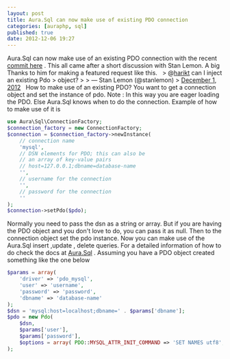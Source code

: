 ```yaml
---
layout: post
title: Aura.Sql can now make use of existing PDO connection
categories: [auraphp, sql]
published: true
date: 2012-12-06 19:27
---
```

Aura.Sql can now make use of an existing PDO connection with the recent [commit here](https://github.com/auraphp/Aura.Sql/commit/79284382ef6351d81719376063076c7e511c28fd) . This all came after a short discussion with Stan Lemon. A big Thanks to him for making a featured request like this.     > @[harikt](https://twitter.com/harikt) can I inject an existing Pdo > object? > > — Stan Lemon (@stanlemon) > [December 1, 2012](https://twitter.com/stanlemon/status/274708971217100800)     How to make use of an existing PDO?  You want to get a connection object and set the instance of pdo. Note : In this way you are eager loading the PDO. Else Aura.Sql knows when to do the connection. Example of how to make use of it is  

```php
use Aura\Sql\ConnectionFactory; 
$connection_factory = new ConnectionFactory; 
$connection = $connection_factory->newInstance( 
    // connection name 
    'mysql', 
    // DSN elements for PDO; this can also be 
    // an array of key-value pairs 
    // host=127.0.0.1;dbname=database-name 
    '', 
    // username for the connection 
    '', 
    // password for the connection 
    '' 
); 
$connection->setPdo($pdo); 
```

Normally you need to pass the dsn as a string or array. But if you are having the PDO object and you don't love to do, you can pass it as null. Then to the connection object set the pdo instance. Now you can make use of the Aura.Sql insert ,update , delete queries. For a detailed information of how to do check the docs at [Aura.Sql](https://github.com/auraphp/Aura.Sql) .  Assuming you have a PDO object created something like the one below  

```php
$params = array( 
    'driver' => 'pdo_mysql', 
    'user' => 'username', 
    'password' => 'password', 
    'dbname' => 'database-name' 
); 
$dsn = 'mysql:host=localhost;dbname=' . $params['dbname']; 
$pdo = new Pdo(
    $dsn, 
    $params['user'], 
    $params['password'], 
    $options = array( PDO::MYSQL_ATTR_INIT_COMMAND => 'SET NAMES utf8', ) 
); 
```
